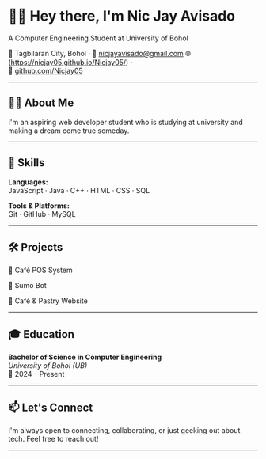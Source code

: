 # 🧑‍💻 Hey there, I'm Nic Jay Avisado
 A Computer Engineering Student at University of Bohol

📍 Tagbilaran City, Bohol · 📧 nicjayavisado@gmail.com 
🌐 (https://nicjay05.github.io/Nicjay05/) ·  
🐙 [github.com/Nicjay05](https://github.com/Nicjay05)

---

## 👨‍💼 About Me

I'm an aspiring web developer student who is studying at university and making a dream come true someday.

---

## 🧠 Skills

**Languages:**  
JavaScript · Java · C++ · HTML · CSS · SQL

**Tools & Platforms:**  
Git · GitHub · MySQL 

---

## 🛠 Projects

 📌  Café POS System 

 📌 Sumo Bot

 📌 Café & Pastry Website 

---

## 🎓 Education

**Bachelor of Science in Computer Engineering**  
_University of Bohol (UB)_  
📅 2024 – Present

---

## 📫 Let's Connect

I'm always open to connecting, collaborating, or just geeking out about tech. Feel free to reach out!

---
